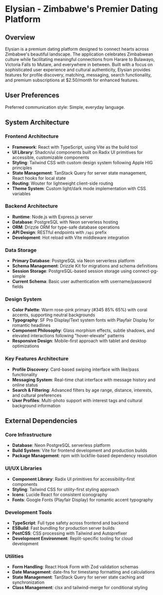 # Elysian - Zimbabwe's Premier Dating Platform

## Overview

Elysian is a premium dating platform designed to connect hearts across Zimbabwe's beautiful landscape. The application celebrates Zimbabwean culture while facilitating meaningful connections from Harare to Bulawayo, Victoria Falls to Mutare, and everywhere in between. Built with a focus on sophisticated user experience and cultural authenticity, Elysian provides features for profile discovery, matching, messaging, search functionality, and premium subscriptions at $2.50/month for enhanced features.

## User Preferences

Preferred communication style: Simple, everyday language.

## System Architecture

### Frontend Architecture
- **Framework**: React with TypeScript, using Vite as the build tool
- **UI Library**: Shadcn/ui components built on Radix UI primitives for accessible, customizable components
- **Styling**: Tailwind CSS with custom design system following Apple HIG principles
- **State Management**: TanStack Query for server state management, React hooks for local state
- **Routing**: Wouter for lightweight client-side routing
- **Theme System**: Custom light/dark mode implementation with CSS variables

### Backend Architecture
- **Runtime**: Node.js with Express.js server
- **Database**: PostgreSQL with Neon serverless hosting
- **ORM**: Drizzle ORM for type-safe database operations
- **API Design**: RESTful endpoints with `/api` prefix
- **Development**: Hot reload with Vite middleware integration

### Data Storage
- **Primary Database**: PostgreSQL via Neon serverless platform
- **Schema Management**: Drizzle Kit for migrations and schema definitions
- **Session Storage**: PostgreSQL-based session storage using connect-pg-simple
- **Current Schema**: Basic user authentication with username/password fields

### Design System
- **Color Palette**: Warm rose-pink primary (#345 85% 65%) with coral accents, supporting neutral backgrounds
- **Typography**: SF Pro Display/Text system fonts with Playfair Display for romantic headlines
- **Component Philosophy**: Glass morphism effects, subtle shadows, and elevated interactions following "hover-elevate" patterns
- **Responsive Design**: Mobile-first approach with tablet and desktop optimizations

### Key Features Architecture
- **Profile Discovery**: Card-based swiping interface with like/pass functionality
- **Messaging System**: Real-time chat interface with message history and online status
- **Search & Filtering**: Advanced filters by age range, distance, interests, and cultural preferences
- **User Profiles**: Multi-photo support with interest tags and cultural background information

## External Dependencies

### Core Infrastructure
- **Database**: Neon PostgreSQL serverless platform
- **Build System**: Vite for frontend development and production builds
- **Package Management**: npm with lockfile-based dependency resolution

### UI/UX Libraries
- **Component Library**: Radix UI primitives for accessibility-first components
- **Styling**: Tailwind CSS for utility-first styling approach
- **Icons**: Lucide React for consistent iconography
- **Fonts**: Google Fonts (Playfair Display) for romantic accent typography

### Development Tools
- **TypeScript**: Full type safety across frontend and backend
- **ESBuild**: Fast bundling for production server builds
- **PostCSS**: CSS processing with Tailwind and Autoprefixer
- **Development Environment**: Replit-specific tooling for cloud development

### Utilities
- **Form Handling**: React Hook Form with Zod validation schemas
- **Date Management**: date-fns for timestamp formatting and calculations
- **State Management**: TanStack Query for server state caching and synchronization
- **Class Management**: clsx and tailwind-merge for conditional styling